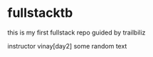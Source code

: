 # fullstacktb
this is my first fullstack repo guided by trailbiliz

instructor vinay[day2]
some random text
